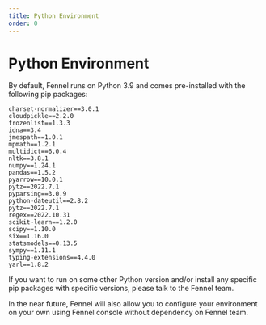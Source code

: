 ```yaml
---
title: Python Environment
order: 0
---
```


# Python Environment

By default, Fennel runs on Python 3.9 and comes pre-installed with the following pip packages:

```
charset-normalizer==3.0.1
cloudpickle==2.2.0
frozenlist==1.3.3 
idna==3.4 
jmespath==1.0.1 
mpmath==1.2.1 
multidict==6.0.4 
nltk==3.8.1 
numpy==1.24.1 
pandas==1.5.2 
pyarrow==10.0.1 
pytz==2022.7.1 
pyparsing==3.0.9 
python-dateutil==2.8.2 
pytz==2022.7.1 
regex==2022.10.31 
scikit-learn==1.2.0 
scipy==1.10.0 
six==1.16.0 
statsmodels==0.13.5 
sympy==1.11.1 
typing-extensions==4.4.0 
yarl==1.8.2
```

If you want to run on some other Python version and/or install any specific pip packages with specific versions, please talk to the Fennel team.&#x20;

In the near future, Fennel will also allow you to configure your environment on your own using Fennel console without dependency on Fennel team.
